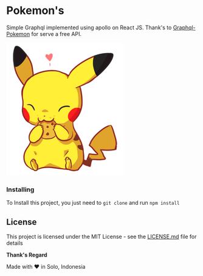 # Pokemon's

Simple Graphql implemented using apollo on React JS. Thank's to [Graphql-Pokemon](https://github.com/mazipan/graphql-pokeapi) for serve a free API.

![Pikachu](src/assets/img/pikachu.gif)

### Installing

To Install this project, you just need to `git clone` and run `npm install`

## License

This project is licensed under the MIT License - see the [LICENSE.md](LICENSE.md) file for details

**Thank's Regard**

Made with ❤️ in Solo, Indonesia
